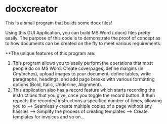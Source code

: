 # docxcreator

This is a small program that builds some docx files!

Using this GUI Application, you can build MS Word (.docx) files pretty easily. The purpose of this code is to demonstrate the proof of concept as to how documents can be created on the fly to meet various requirements. 


**The unique features of this program are:

1) This program allows you to easily perform the operations that most people do on MS Word: Create coverpages, define margins (in Cm/Inches), upload images to your document, define tables, write paragraphs, headings, and add page breaks with various formatting options (Bold, Italic, Underline, Alignment).
2) This application also has a record feature which starts recording the instructions that you give, once you toggle the record button. It then repeats the recorded instructions a specified number of times, allowing you to 
    --> Seamlessly create multiple copies of a page without any hassles
    --> Simplify the process of creating templates
    --> Create templates for invoices and so on...
    
